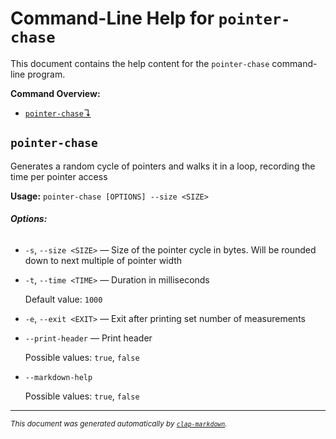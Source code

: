 # Command-Line Help for `pointer-chase`

This document contains the help content for the `pointer-chase` command-line program.

**Command Overview:**

* [`pointer-chase`↴](#pointer-chase)

## `pointer-chase`

Generates a random cycle of pointers and walks it in a loop, recording the time per pointer access

**Usage:** `pointer-chase [OPTIONS] --size <SIZE>`

###### **Options:**

* `-s`, `--size <SIZE>` — Size of the pointer cycle in bytes. Will be rounded down to next multiple of pointer width
* `-t`, `--time <TIME>` — Duration in milliseconds

  Default value: `1000`
* `-e`, `--exit <EXIT>` — Exit after printing set number of measurements
* `--print-header` — Print header

  Possible values: `true`, `false`

* `--markdown-help`

  Possible values: `true`, `false`




<hr/>

<small><i>
    This document was generated automatically by
    <a href="https://crates.io/crates/clap-markdown"><code>clap-markdown</code></a>.
</i></small>

